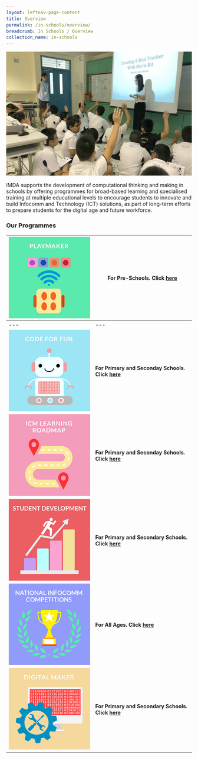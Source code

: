 ```yaml
---
layout: leftnav-page-content
title: Overview
permalink: /in-schools/overview/
breadcrumb: In Schools / Overview
collection_name: in-schools
---
```

![In Schools Overview](/images/in-schools/overview/in-schools_overview.JPG)

IMDA supports the development of computational thinking and making in schools by offering programmes for broad-based learning and specialised training at multiple educational levels to encourage students to innovate and build Infocomm and Technology (ICT) solutions, as part of long-term efforts to prepare students for the digital age and future workforce.

### Our Programmes

| ![code for fun](/images/in-schools/overview/Playmaker_Icon.jpg)  |  For Pre-Schools. Click [here](https://isomer-dlp-staging.netlify.com/in-schools/code-for-fun/overview/) |
|---|---|
|---|---|
| ![code for fun](/images/in-schools/overview/Code_For_Fun_Icon_V2.jpg)  |  **For Primary and Seconday Schools. Click [here](https://isomer-dlp-staging.netlify.com/in-schools/code-for-fun/overview/)** |
| ![code for fun](/images/in-schools/overview/ICM_Icon_V2.jpg)  | **For Primary and Seconday Schools. Click [here](https://isomer-dlp-staging.netlify.com/in-schools/icm-learning-roadmap/)** |
|  ![code for fun](/images/in-schools/overview/Student_Development_Icon_V2.jpg)  |  **For Primary and Secondary Schools. Click [here](https://isomer-dlp-staging.netlify.com/in-schools/student-development/)** | 
|  ![code for fun](/images/in-schools/overview/National_Infocomm_Icon_V2.jpg) | **For All Ages. Click [here](https://isomer-dlp-staging.netlify.com/in-schools/national-infocomm-competition/)** |
| ![code for fun](/images/in-schools/overview/Digital_Maker_Icon_V2.jpg)  |  **For Primary and Secondary Schools. Click [here](https://isomer-dlp-staging.netlify.com/in-schools/digital-maker/overview/)** |
